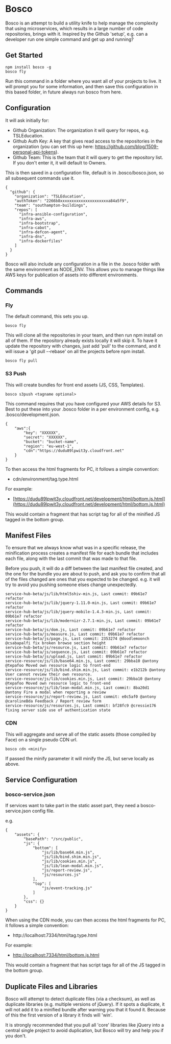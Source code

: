 # Bosco

Bosco is an attempt to build a utility knife to help manage the complexity that using microservices, which results in a large number of code repositories, brings with it.  Inspired by the Github 'setup', e.g. can a developer run one simple command and get up and running?

## Get Started

```
npm install bosco -g
bosco fly
```

Run this command in a folder where you want all of your projects to live.  It will prompt you for some information, and then save this configuration in this based folder, in future always run bosco from here.

## Configuration

It will ask initially for:

- Github Organization:  The organization it will query for repos, e.g. TSLEducation.
- Github Auth Key:  A key that gives read access to the repositories in the organization (you can set this up here: https://github.com/blog/1509-personal-api-tokens).
- Github Team:  This is the team that it will query to get the repository list.  If you don't enter it, it will default to Owners.

This is then saved in a configuration file, default is in .bosco/bosco.json, so all subsequent commands use it.

```
{
  "github": {
    "organization": "TSLEducation",
    "authToken": "2266b8xxxxxxxxxxxxxxxxxxxxxa84a5f9",
    "team": "southampton-buildings",
    "repos": [
      "infra-ansible-configuration",
      "infra-aws",
      "infra-bootstrap",
      "infra-cabot",
      "infra-defcon-agent",
      "infra-dns",
      "infra-dockerfiles"
    ]
  }
}
```

Bosco will also include any configuration in a file in the .bosco folder with the same environment as NODE_ENV.  This allows you to manage things like AWS keys for publication of assets into different environments.

## Commands

### Fly

The default command, this sets you up.

```
bosco fly
```

This will clone all the repositories in your team, and then run npm install on all of them.  If the repository already exists locally it will skip it.  To have it update the repository with changes, just add 'pull' to the command, and it will issue a 'git pull --rebase' on all the projects before npm install.

```
bosco fly pull
```

### S3 Push

This will create bundles for front end assets (JS, CSS, Templates).

```
bosco s3push <tagname optional>
```

This command requires that you have configured your AWS details for S3.  Best to put these into your .bosco folder in a per environment config, e.g. .bosco/development.json.

```
{
	"aws":{
		"key": "XXXXXX",
        "secret": "XXXXXX",
        "bucket": "bucket-name",
        "region": "eu-west-1",
        "cdn":"https://dudu89lpwit3y.cloudfront.net"
	}
}

```

To then access the html fragments for PC, it follows a simple convention:

- cdn/environment/tag.type.html

For example:

- [https://dudu89lpwit3y.cloudfront.net/development/html/bottom.js.html](https://dudu89lpwit3y.cloudfront.net/development/html/bottom.js.html)

This would contain a fragment that has script tag for all of the minified JS tagged in the bottom group.

## Manifest Files

To ensure that we always know what was in a specific release, the minification process creates a manifest file 
for each bundle that includes each file, along with the last commit that was made to that file.

Before you push, it will do a diff between the last manifest file created, and the one for the bundle you are about to push, and ask you to confirm that all of the files changed are ones that you expected to be changed.  e.g. it will try to avoid you pushing someone elses change unexpectedly.

```
service-hub-beta/js/lib/html5shiv-min.js, Last commit: 09b61e7 refactor
service-hub-beta/js/lib/jquery-1.11.0-min.js, Last commit: 09b61e7 refactor
service-hub-beta/js/lib/jquery-mobile-1.4.3-min.js, Last commit: 09b61e7 refactor
service-hub-beta/js/lib/modernizr-2.7.1-min.js, Last commit: 09b61e7 refactor
service-hub-beta/js/dom.js, Last commit: 09b61e7 refactor
service-hub-beta/js/measure.js, Last commit: 09b61e7 refactor
service-hub-beta/js/page.js, Last commit: 2353274 @doodlemoonch @csabapalfi fix broken browse section height
service-hub-beta/js/resource.js, Last commit: 09b61e7 refactor
service-hub-beta/js/sequence.js, Last commit: 09b61e7 refactor
service-hub-beta/js/upload.js, Last commit: 09b61e7 refactor
service-resource/js/lib/base64.min.js, Last commit: 29bba10 @antony @tepafoo Moved own resource logic to front-end
service-resource/js/lib/bind.shim.min.js, Last commit: e1b212b @antony User cannot review their own resource.
service-resource/js/lib/cookies.min.js, Last commit: 29bba10 @antony @tepafoo Moved own resource logic to front-end
service-resource/js/lib/lean-modal.min.js, Last commit: 8ba20d1 @antony Fire a modal when reporting a review
service-resource/js/report-review.js, Last commit: e0c5af0 @antony @carolineBda Feedback / Report review form
service-resource/js/resources.js, Last commit: bf28fc9 @cressie176 fixing server side use of authentication state
```

### CDN

This will aggregate and serve all of the static assets (those compiled by Face) on a single pseudo CDN url.  

```
bosco cdn <minify>
```

If passed the minify parameter it will minify the JS, but serve locally as above.

## Service Configuration

### bosco-service.json

If services want to take part in the static asset part, they need a bosco-service.json config file.

e.g.

```
{
    "assets": {
        "basePath": "/src/public",
        "js": {
            "bottom": [
                "js/lib/base64.min.js",
                "js/lib/bind.shim.min.js",
                "js/lib/cookies.min.js",
                "js/lib/lean-modal.min.js",
                "js/report-review.js",
                "js/resources.js"
            ],
            "top": [
                "js/event-tracking.js"
            ]
        },
        "css": {}
    }
}
```
When using the CDN mode, you can then access the html fragments for PC, it follows a simple convention:

- http://localhost:7334/html/tag.type.html

For example:

- [http://localhost:7334/html/bottom.js.html](http://localhost:7334/html/bottom.js.html)

This would contain a fragment that has script tags for all of the JS tagged in the bottom group.

## Duplicate Files and Libraries

Bosco will attempt to detect duplicate files (via a checksum), as well as duplicate libraries (e.g. multiple versions of jQuery).  If it spots a duplicate, it will not add it to a minified bundle after warning you that it found it.  Because of this the first version of a library it finds will 'win'. 

It is strongly recommended that you pull all 'core' libraries like jQuery into a central single project to avoid duplication, but Bosco will try and help you if you don't.



